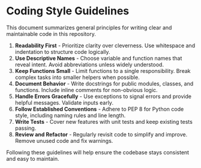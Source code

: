# Coding Style Guidelines

This document summarizes general principles for writing clear and maintainable code in this repository.

1. **Readability First** - Prioritize clarity over cleverness. Use whitespace and indentation to structure code logically.
2. **Use Descriptive Names** - Choose variable and function names that reveal intent. Avoid abbreviations unless widely understood.
3. **Keep Functions Small** - Limit functions to a single responsibility. Break complex tasks into smaller helpers when possible.
4. **Document Behavior** - Write docstrings for public modules, classes, and functions. Include inline comments for non-obvious logic.
5. **Handle Errors Gracefully** - Use exceptions to signal errors and provide helpful messages. Validate inputs early.
6. **Follow Established Conventions** - Adhere to PEP 8 for Python code style, including naming rules and line length.
7. **Write Tests** - Cover new features with unit tests and keep existing tests passing.
8. **Review and Refactor** - Regularly revisit code to simplify and improve. Remove unused code and fix warnings.

Following these guidelines will help ensure the codebase stays consistent and easy to maintain.
